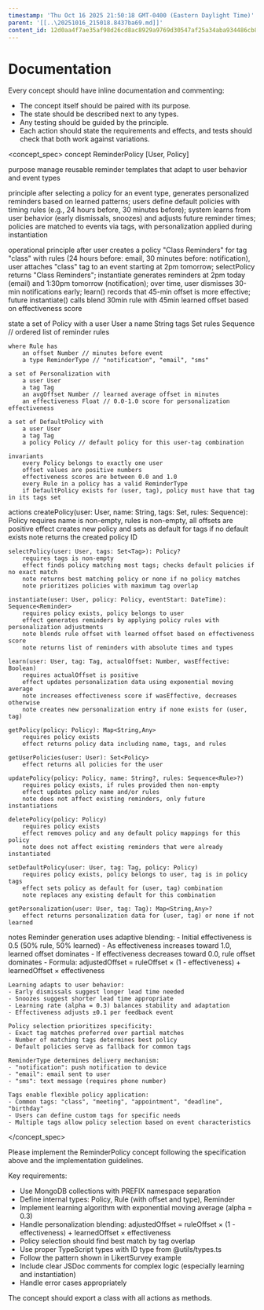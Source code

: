 ```yaml
---
timestamp: 'Thu Oct 16 2025 21:50:18 GMT-0400 (Eastern Daylight Time)'
parent: '[[..\20251016_215018.8437ba69.md]]'
content_id: 12d0aa4f7ae35af98d26cd8ac8929a9769d30547af25a34aba934486cb8c1134
---
```


# Documentation

Every concept should have inline documentation and commenting:

* The concept itself should be paired with its purpose.
* The state should be described next to any types.
* Any testing should be guided by the principle.
* Each action should state the requirements and effects, and tests should check that both work against variations.

\<concept\_spec>
concept ReminderPolicy \[User, Policy]

purpose
manage reusable reminder templates that adapt to user behavior and event types

principle
after selecting a policy for an event type, generates personalized reminders based on learned patterns;
users define default policies with timing rules (e.g., 24 hours before, 30 minutes before);
system learns from user behavior (early dismissals, snoozes) and adjusts future reminder times;
policies are matched to events via tags, with personalization applied during instantiation

operational principle
after user creates a policy "Class Reminders" for tag "class" with rules (24 hours before: email, 30 minutes before: notification),
user attaches "class" tag to an event starting at 2pm tomorrow;
selectPolicy returns "Class Reminders";
instantiate generates reminders at 2pm today (email) and 1:30pm tomorrow (notification);
over time, user dismisses 30-min notifications early;
learn() records that 45-min offset is more effective;
future instantiate() calls blend 30min rule with 45min learned offset based on effectiveness score

state
a set of Policy with
a user User
a name String
tags Set<Tag>
rules Sequence<Rule> // ordered list of reminder rules

```
where Rule has
    an offset Number // minutes before event
    a type ReminderType // "notification", "email", "sms"

a set of Personalization with
    a user User
    a tag Tag
    an avgOffset Number // learned average offset in minutes
    an effectiveness Float // 0.0-1.0 score for personalization effectiveness

a set of DefaultPolicy with
    a user User
    a tag Tag
    a policy Policy // default policy for this user-tag combination

invariants
    every Policy belongs to exactly one user
    offset values are positive numbers
    effectiveness scores are between 0.0 and 1.0
    every Rule in a policy has a valid ReminderType
    if DefaultPolicy exists for (user, tag), policy must have that tag in its tags set
```

actions
createPolicy(user: User, name: String, tags: Set<Tag>, rules: Sequence<Rule>): Policy
requires name is non-empty, rules is non-empty, all offsets are positive
effect creates new policy and sets as default for tags if no default exists
note returns the created policy ID

```
selectPolicy(user: User, tags: Set<Tag>): Policy?
    requires tags is non-empty
    effect finds policy matching most tags; checks default policies if no exact match
    note returns best matching policy or none if no policy matches
    note prioritizes policies with maximum tag overlap

instantiate(user: User, policy: Policy, eventStart: DateTime): Sequence<Reminder>
    requires policy exists, policy belongs to user
    effect generates reminders by applying policy rules with personalization adjustments
    note blends rule offset with learned offset based on effectiveness score
    note returns list of reminders with absolute times and types

learn(user: User, tag: Tag, actualOffset: Number, wasEffective: Boolean)
    requires actualOffset is positive
    effect updates personalization data using exponential moving average
    note increases effectiveness score if wasEffective, decreases otherwise
    note creates new personalization entry if none exists for (user, tag)

getPolicy(policy: Policy): Map<String,Any>
    requires policy exists
    effect returns policy data including name, tags, and rules

getUserPolicies(user: User): Set<Policy>
    effect returns all policies for the user

updatePolicy(policy: Policy, name: String?, rules: Sequence<Rule>?)
    requires policy exists, if rules provided then non-empty
    effect updates policy name and/or rules
    note does not affect existing reminders, only future instantiations

deletePolicy(policy: Policy)
    requires policy exists
    effect removes policy and any default policy mappings for this policy
    note does not affect existing reminders that were already instantiated

setDefaultPolicy(user: User, tag: Tag, policy: Policy)
    requires policy exists, policy belongs to user, tag is in policy tags
    effect sets policy as default for (user, tag) combination
    note replaces any existing default for this combination

getPersonalization(user: User, tag: Tag): Map<String,Any>?
    effect returns personalization data for (user, tag) or none if not learned
```

notes
Reminder generation uses adaptive blending:
\- Initial effectiveness is 0.5 (50% rule, 50% learned)
\- As effectiveness increases toward 1.0, learned offset dominates
\- If effectiveness decreases toward 0.0, rule offset dominates
\- Formula: adjustedOffset = ruleOffset × (1 - effectiveness) + learnedOffset × effectiveness

```
Learning adapts to user behavior:
- Early dismissals suggest longer lead time needed
- Snoozes suggest shorter lead time appropriate
- Learning rate (alpha = 0.3) balances stability and adaptation
- Effectiveness adjusts ±0.1 per feedback event

Policy selection prioritizes specificity:
- Exact tag matches preferred over partial matches
- Number of matching tags determines best policy
- Default policies serve as fallback for common tags

ReminderType determines delivery mechanism:
- "notification": push notification to device
- "email": email sent to user
- "sms": text message (requires phone number)

Tags enable flexible policy application:
- Common tags: "class", "meeting", "appointment", "deadline", "birthday"
- Users can define custom tags for specific needs
- Multiple tags allow policy selection based on event characteristics
```

\</concept\_spec>

Please implement the ReminderPolicy concept following the specification above and the implementation guidelines.

Key requirements:

* Use MongoDB collections with PREFIX namespace separation
* Define internal types: Policy, Rule (with offset and type), Reminder
* Implement learning algorithm with exponential moving average (alpha = 0.3)
* Handle personalization blending: adjustedOffset = ruleOffset × (1 - effectiveness) + learnedOffset × effectiveness
* Policy selection should find best match by tag overlap
* Use proper TypeScript types with ID type from @utils/types.ts
* Follow the pattern shown in LikertSurvey example
* Include clear JSDoc comments for complex logic (especially learning and instantiation)
* Handle error cases appropriately

The concept should export a class with all actions as methods.
